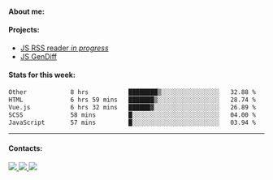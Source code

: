 #### About me:

#### Projects:
- [JS RSS reader *in progress*](https://github.com/GKoil/frontend-project-lvl3)
- [JS GenDiff](https://github.com/GKoil/GenDiff)

#### Stats for this week:
<!--START_SECTION:waka-->

```txt
Other            8 hrs           ████████▒░░░░░░░░░░░░░░░░   32.88 %
HTML             6 hrs 59 mins   ███████▒░░░░░░░░░░░░░░░░░   28.74 %
Vue.js           6 hrs 32 mins   ██████▓░░░░░░░░░░░░░░░░░░   26.89 %
SCSS             58 mins         █░░░░░░░░░░░░░░░░░░░░░░░░   04.00 %
JavaScript       57 mins         █░░░░░░░░░░░░░░░░░░░░░░░░   03.94 %
```

<!--END_SECTION:waka-->
---
#### Contacts:

<a target='_blank' title='LinkedIn' href="https://www.linkedin.com/in/gkoil/">
  <img src="https://img.shields.io/badge/LinkedIn-0077B5?style=for-the-badge&logo=linkedin&logoColor=white" />
</a>
<a target='_blank' title='Telegram' href="https://t.me/gkoil">
  <img src="https://img.shields.io/badge/Telegram-2CA5E0?style=for-the-badge&logo=telegram&logoColor=white" />
</a>
<a target='_blank' title='Gmail' href="mailto: gk.grigorev@gmail.com">
  <img src="https://img.shields.io/badge/Gmail-D14836?style=for-the-badge&logo=gmail&logoColor=white" />
</a>

